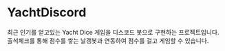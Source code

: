 # YachtDiscord
최근 인기를 얻고있는 Yacht Dice 게임을 디스코드 봇으로 구현하는 프로젝트입니다. 출석체크를 통해 점수를 쌓는 날갱봇과 연동하여 점수를 걸고 게임할 수 있습니다.